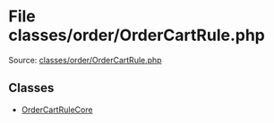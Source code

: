 File classes/order/OrderCartRule.php
=========

Source: [classes/order/OrderCartRule.php](https://github.com/PrestaShop/PrestaShop/blob/1.5.0.13/classes/order/OrderCartRule.php)


Classes
-------

* [OrderCartRuleCore](class.OrderCartRuleCore.md)

